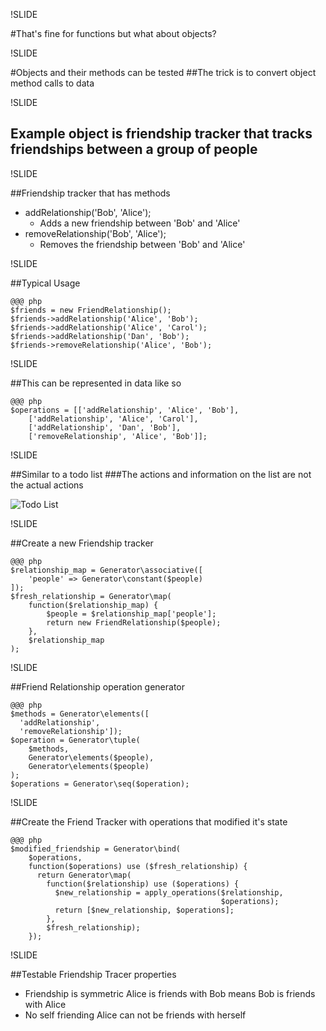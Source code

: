 !SLIDE

#That's fine for functions but what about objects?

!SLIDE

#Objects and their methods can be tested
##The trick is to convert object method calls to data

!SLIDE

## Example object is friendship tracker that tracks friendships between a group of people

!SLIDE

##Friendship tracker that has methods
- addRelationship('Bob', 'Alice');
    - Adds a new friendship between 'Bob' and 'Alice'
- removeRelationship('Bob', 'Alice');
    - Removes the friendship between 'Bob' and 'Alice'

!SLIDE

##Typical Usage

    @@@ php
    $friends = new FriendRelationship();
    $friends->addRelationship('Alice', 'Bob');
    $friends->addRelationship('Alice', 'Carol');
    $friends->addRelationship('Dan', 'Bob');
    $friends->removeRelationship('Alice', 'Bob');

!SLIDE

##This can be represented in data like so

    @@@ php
    $operations = [['addRelationship', 'Alice', 'Bob'],
        ['addRelationship', 'Alice', 'Carol'],
        ['addRelationship', 'Dan', 'Bob'],
        ['removeRelationship', 'Alice', 'Bob']];

!SLIDE

##Similar to a todo list
###The actions and information on the list are not the actual actions

![Todo List](../../images/todo_list.png)

!SLIDE

##Create a new Friendship tracker

    @@@ php
    $relationship_map = Generator\associative([
        'people' => Generator\constant($people)
    ]);
    $fresh_relationship = Generator\map(
        function($relationship_map) {
            $people = $relationship_map['people'];
            return new FriendRelationship($people);
        },
        $relationship_map
    );

!SLIDE

##Friend Relationship operation generator

    @@@ php
    $methods = Generator\elements([
      'addRelationship',
      'removeRelationship']);
    $operation = Generator\tuple(
        $methods,
        Generator\elements($people),
        Generator\elements($people)
    );
    $operations = Generator\seq($operation);

!SLIDE

##Create the Friend Tracker with operations that modified it's state

    @@@ php
    $modified_friendship = Generator\bind(
        $operations,
        function($operations) use ($fresh_relationship) {
          return Generator\map(
            function($relationship) use ($operations) {
              $new_relationship = apply_operations($relationship,
                                                   $operations);
              return [$new_relationship, $operations];
            },
            $fresh_relationship);
        });

!SLIDE

##Testable Friendship Tracer properties
- Friendship is symmetric Alice is friends with Bob means Bob is friends with Alice
- No self friending Alice can not be friends with herself
